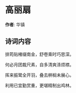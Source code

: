 # 高丽扇

**作者**: 华镇

## 诗词内容

排筠贴楮缀南金，舒卷乘时巧思深。

何必月团裁尺素，自多清爽涤烦襟。

挥来振鹭全开羽，叠去栟榈未展心。

利用已宜勤赏重，更堪精制出鸡林。

